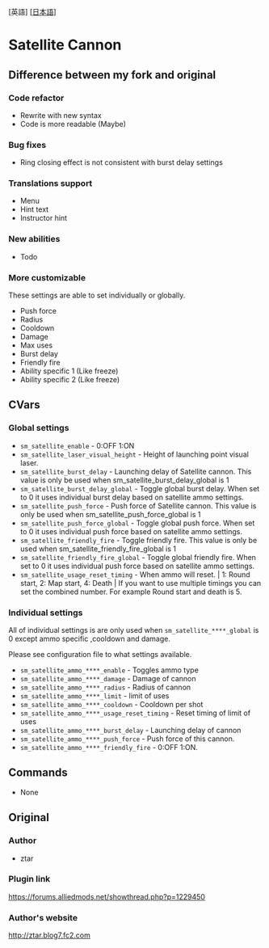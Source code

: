 [英語] [[日本語](/README_JA.md)]

# Satellite Cannon

## Difference between my fork and original

### Code refactor

- Rewrite with new syntax
- Code is more readable (Maybe)

### Bug fixes

- Ring closing effect is not consistent with burst delay settings

### Translations support

- Menu
- Hint text
- Instructor hint

### New abilities

- Todo

### More customizable

These settings are able to set individually or globally.

- Push force
- Radius
- Cooldown
- Damage
- Max uses
- Burst delay
- Friendly fire
- Ability specific 1 (Like freeze)
- Ability specific 2 (Like freeze)

## CVars

### Global settings

- `sm_satellite_enable` - 0:OFF 1:ON
- `sm_satellite_laser_visual_height` - Height of launching point visual laser.
- `sm_satellite_burst_delay` - Launching delay of Satellite cannon. This value is only be used when sm_satellite_burst_delay_global is 1
- `sm_satellite_burst_delay_global` - Toggle global burst delay. When set to 0 it uses individual burst delay based on satellite ammo settings.
- `sm_satellite_push_force` - Push force of Satellite cannon. This value is only be used when sm_satellite_push_force_global is 1
- `sm_satellite_push_force_global` - Toggle global push force. When set to 0 it uses individual push force based on satellite ammo settings.
- `sm_satellite_friendly_fire` - Toggle friendly fire. This value is only be used when sm_satellite_friendly_fire_global is 1
- `sm_satellite_friendly_fire_global` - Toggle global friendly fire. When set to 0 it uses individual push force based on satellite ammo settings.
- `sm_satellite_usage_reset_timing` - When ammo will reset. | 1: Round start, 2: Map start, 4: Death | If you want to use multiple timings you can set the combined number. For example Round start and death is 5.

### Individual settings

All of individual settings is are only used when `sm_satellite_****_global` is 0 except ammo specific ,cooldown and damage.

Please see configuration file to what settings available.

- `sm_satellite_ammo_****_enable` - Toggles ammo type
- `sm_satellite_ammo_****_damage` - Damage of cannon
- `sm_satellite_ammo_****_radius` - Radius of cannon
- `sm_satellite_ammo_****_limit` - limit of uses
- `sm_satellite_ammo_****_cooldown` - Cooldown per shot
- `sm_satellite_ammo_****_usage_reset_timing` - Reset timing of limit of uses
- `sm_satellite_ammo_****_burst_delay` - Launching delay of cannon
- `sm_satellite_ammo_****_push_force` - Push force of this cannon.
- `sm_satellite_ammo_****_friendly_fire` - 0:OFF 1:ON.

## Commands

- None

## Original

### Author
- ztar

### Plugin link

https://forums.alliedmods.net/showthread.php?p=1229450


### Author's website

http://ztar.blog7.fc2.com